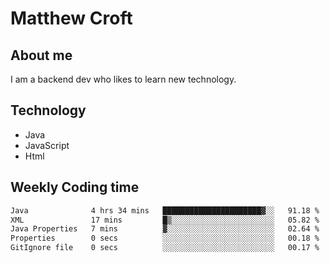 # Matthew Croft

## About me
I am a backend dev who likes to learn new technology. 

## Technology
- Java
- JavaScript
- Html

## Weekly Coding time
<!--START_SECTION:waka-->

```txt
Java              4 hrs 34 mins   ██████████████████████▓░░   91.18 %
XML               17 mins         █▒░░░░░░░░░░░░░░░░░░░░░░░   05.82 %
Java Properties   7 mins          ▓░░░░░░░░░░░░░░░░░░░░░░░░   02.64 %
Properties        0 secs          ░░░░░░░░░░░░░░░░░░░░░░░░░   00.18 %
GitIgnore file    0 secs          ░░░░░░░░░░░░░░░░░░░░░░░░░   00.17 %
```

<!--END_SECTION:waka-->
